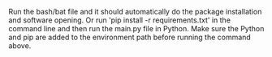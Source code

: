 Run the bash/bat file and it should automatically do the package installation and software opening. 
Or run 'pip install -r requirements.txt' in the command line and then run the main.py file in Python. 
Make sure the Python and pip are added to the environment path before running the command above.

